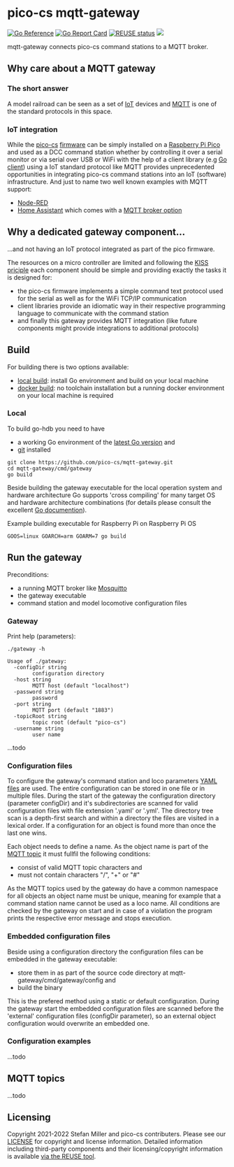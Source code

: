 # pico-cs mqtt-gateway
[![Go Reference](https://pkg.go.dev/badge/github.com/pico-cs/mqtt-gateway/gateway.svg)](https://pkg.go.dev/github.com/pico-cs/mqtt-gateway/gateway)
[![Go Report Card](https://goreportcard.com/badge/github.com/pico-cs/mqtt-gateway)](https://goreportcard.com/report/github.com/pico-cs/mqtt-gateway)
[![REUSE status](https://api.reuse.software/badge/github.com/pico-cs/mqtt-gateway)](https://api.reuse.software/info/github.com/pico-cs/mqtt-gateway)
![](https://github.com/pico-cs/mqtt-gateway/workflows/build/badge.svg)

mqtt-gateway connects pico-cs command stations to a MQTT broker.

## Why care about a MQTT gateway

### The short answer
A model railroad can be seen as a set of [IoT](https://en.wikipedia.org/wiki/Internet_of_things) devices and [MQTT](https://mqtt.org/) is one of the standard protocols in this space.

### IoT integration
While the [pico-cs](https://github.com/pico-cs) [firmware](https://github.com/pico-cs/firmware) can be simply installed on a [Raspberry Pi Pico](https://www.raspberrypi.com/products/raspberry-pi-pico/) and used as a DCC command station whether by controlling it over a serial monitor or via serial over USB or WiFi with the help of a client library (e.g [Go client](https://github.com/pico-cs/go-client)) using a IoT standard protocol like MQTT provides unprecedented opportunities in integrating pico-cs command stations into an IoT (software) infrastructure. And just to name two well known examples with MQTT support:
- [Node-RED](https://nodered.org/)
- [Home Assistant](https://www.home-assistant.io/) which comes with a [MQTT broker option](https://www.home-assistant.io/integrations/mqtt/)

## Why a dedicated gateway component...
...and not having an IoT protocol integrated as part of the pico firmware.

The resources on a micro controller are limited and following the [KISS priciple](https://en.wikipedia.org/wiki/KISS_principle) each component should be simple and providing exactly the tasks it is designed for:
- the pico-cs firmware implements a simple command text protocol used for the serial as well as for the WiFi TCP/IP communication
- client libraries provide an idiomatic way in their respective programming language to communicate with the command station
- and finally this gateway provides MQTT integration (like future components might provide integrations to additional protocols)

## Build

For building there is two options available:

- [local build](#local): install Go environment and build on your local machine
- [docker build](https://github.com/pico-cs/docker-buld): no toolchain installation but a running docker environment on your local machine is required

### Local
To build go-hdb you need to have
- a working Go environment of the [latest Go version](https://golang.org/dl/) and
- [git](https://git-scm.com/book/en/v2/Getting-Started-Installing-Git) installed 

```
git clone https://github.com/pico-cs/mqtt-gateway.git
cd mqtt-gateway/cmd/gateway
go build
```
Beside building the gateway executable for the local operation system and hardware architecture Go supports 'cross compiling' for many target OS and hardware architecture combinations (for details please consult the excellent [Go documention](https://go.dev/doc/)).

Example building executable for Raspberry Pi on Raspberry Pi OS
```
GOOS=linux GOARCH=arm GOARM=7 go build
```

## Run the gateway

Preconditions:
- a running MQTT broker like [Mosquitto](https://mosquitto.org/)
- the gateway executable
- command station and model locomotive configuration files

### Gateway

Print help (parameters):

```
./gateway -h

Usage of ./gateway:
  -configDir string
    	configuration directory
  -host string
    	MQTT host (default "localhost")
  -password string
    	password
  -port string
    	MQTT port (default "1883")
  -topicRoot string
    	topic root (default "pico-cs")
  -username string
    	user name
```

...todo

### Configuration files
To configure the gateway's command station and loco parameters [YAML files](https://yaml.org/) are used. The entire configuration can be stored in one file or in multiple files. During the start of the gateway the configuration directory (parameter configDir) and it's subdirectories are scanned for valid configuration files with file extension '.yaml' or '.yml'. The directory tree scan is a depth-first search and within a directory the files are visited in a lexical order. If a configuration for an object is found more than once the last one wins.

Each object needs to define a name. As the object name is part of the [MQTT topic](#mqtt-topics) it must fullfil the following conditions:
- consist of valid MQTT topic characters and
- must not contain characters "/", "+" or "#"

As the MQTT topics used by the gateway do have a common namespace for all objects an object name must be unique, meaning for example that a command station name cannot be used as a loco name.
All conditions are checked by the gateway on start and in case of a violation the program prints the respective error message and stops execution.

### Embedded configuration files
Beside using a configuration directory the configuration files can be embedded in the gateway executable:
- store them in as part of the source code directory at mqtt-gateway/cmd/gateway/config and
- build the binary 

This is the prefered method using a static or default configuration. During the gateway start the embedded configuration files are scanned before the 'external' configuration files (configDir parameter), so an external object configuration would overwrite an embedded one.

### Configuration examples
...todo

## MQTT topics
...todo

## Licensing

Copyright 2021-2022 Stefan Miller and pico-cs contributers. Please see our [LICENSE](LICENSE.md) for copyright and license information. Detailed information including third-party components and their licensing/copyright information is available [via the REUSE tool](https://api.reuse.software/info/github.com/pico-cs/mqtt-gateway).

